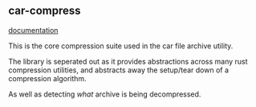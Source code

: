 car-compress
---

[documentation](https://valarauca.github.io/car_compress/car_compress/index.html)

This is the core compression suite used in the car file archive utility. 

The library is seperated out as it provides abstractions across many
rust compression utilities, and abstracts away the setup/tear down
of a compression algorithm. 

As well as detecting _what_ archive is being decompressed. 

